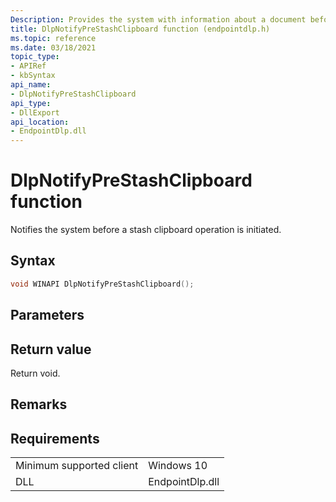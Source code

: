 ```yaml
---
Description: Provides the system with information about a document before a stash clipboard operation is initiated.
title: DlpNotifyPreStashClipboard function (endpointdlp.h)
ms.topic: reference
ms.date: 03/18/2021
topic_type: 
- APIRef
- kbSyntax
api_name: 
- DlpNotifyPreStashClipboard
api_type: 
- DllExport
api_location: 
- EndpointDlp.dll
---
```


# DlpNotifyPreStashClipboard function

Notifies the system before a stash clipboard operation is initiated.

## Syntax


```C++
void WINAPI DlpNotifyPreStashClipboard();
```



## Parameters




## Return value

Return void.

## Remarks


## Requirements



|                                     |                                                                                         |
|-------------------------------------|-----------------------------------------------------------------------------------------|
| Minimum supported client<br/> | Windows 10                                             |
| DLL<br/>                      | EndpointDlp.dll |
